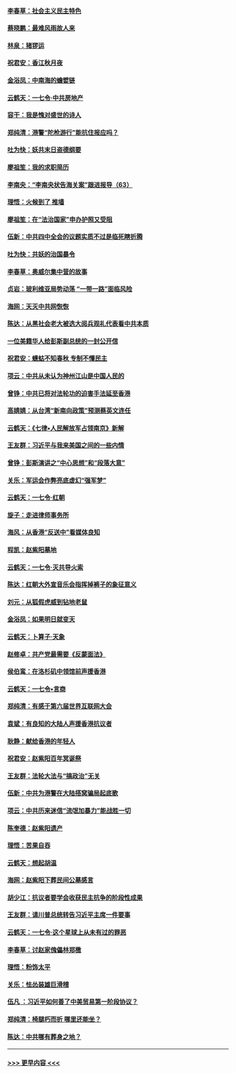 #### [李春草：社会主义民主特色](../pages/nsc993/n11634657.md?t=11052001) 
#### [蔡晓鹏：最难风雨故人来](../pages/nsc993/n11633145.md?t=11052001) 
#### [林泉：猪猡运](../pages/nsc993/n11631469.md?t=11052001) 
#### [祝君安：香江秋月夜](../pages/nsc993/n11631440.md?t=11052001) 
#### [金浴凤：中南海的蟾嬖链](../pages/nsc993/n11631290.md?t=11052001) 
#### [云鹤天：一七令·中共房地产](../pages/nsc993/n11630084.md?t=11052001) 
#### [容干：我是愧对盛世的诗人](../pages/nsc993/n11630059.md?t=11052001) 
#### [郑纯清：港警“陀枪游行”能抗住报应吗？](../pages/nsc993/n11629999.md?t=11052001) 
#### [吐为快：妖共末日盗德纲要](../pages/nsc993/n11628610.md?t=11052001) 
#### [廖祖笙：我的求职简历](../pages/nsc993/n11628492.md?t=11052001) 
#### [李南央：“李南央状告海关案”跟进报导（63）](../pages/nsc993/n11627039.md?t=11052001) 
#### [理悟：火候到了 推墙](../pages/nsc993/n11626917.md?t=11052001) 
#### [廖祖笙：在“法治国家”申办护照又受阻](../pages/nsc993/n11626500.md?t=11052001) 
#### [伍新：中共四中全会的议题实质不过是临死瞎折腾](../pages/nsc993/n11621774.md?t=11052001) 
#### [吐为快：共妖的治国暴令](../pages/nsc993/n11621401.md?t=11052001) 
#### [李春草：奥威尔集中营的故事](../pages/nsc993/n11621373.md?t=11052001) 
#### [贞岩：玻利维亚局势动荡 “一带一路”面临风险](../pages/nsc993/n11619480.md?t=11052001) 
#### [海网：天灭中共网恢恢](../pages/nsc993/n11618261.md?t=11052001) 
#### [陈达：从黑社会老大被选大阅兵观礼代表看中共本质](../pages/nsc993/n11618229.md?t=11052001) 
#### [一位美籍华人给彭斯副总统的一封公开信](../pages/nsc993/n11616906.md?t=11052001) 
#### [祝君安：蟪蛄不知春秋  专制不懂民主](../pages/nsc993/n11616882.md?t=11052001) 
#### [项云：中共从未认为神州江山是中国人民的](../pages/nsc993/n11616763.md?t=11052001) 
#### [曾铮：中共已将对法轮功的迫害手法延至香港](../pages/nsc993/n11616561.md?t=11052001) 
#### [高婧婧：从台湾“新南向政策”预测蔡英文连任](../pages/nsc993/n11616518.md?t=11052001) 
#### [云鹤天：《七律▪人民解放军占领南京》新解](../pages/nsc993/n11616490.md?t=11052001) 
#### [王友群：习近平与我来美国之间的一些内情](../pages/nsc993/n11615052.md?t=11052001) 
#### [曾铮：彭斯演讲之“中心思想”和“段落大意”](../pages/nsc993/n11615020.md?t=11052001) 
#### [关乐：军运会作弊亮底虚幻“强军梦”](../pages/nsc993/n11615008.md?t=11052001) 
#### [云鹤天：一七令‧红朝](../pages/nsc993/n11615000.md?t=11052001) 
#### [旋子：走进律师事务所](../pages/nsc993/n11614894.md?t=11052001) 
#### [海风：从香港“反送中”看媒体良知](../pages/nsc993/n11614480.md?t=11052001) 
#### [程凯：赵紫阳墓地](../pages/nsc993/n11614464.md?t=11052001) 
#### [云鹤天：一七令‧灭共导火索](../pages/nsc993/n11613471.md?t=11052001) 
#### [陈达：红朝大外宣音乐会指挥掉裤子的象征意义](../pages/nsc993/n11613456.md?t=11052001) 
#### [刘元：从狐假虎威到钻地老鼠](../pages/nsc993/n11612832.md?t=11052001) 
#### [金浴凤：如果明日就变天](../pages/nsc993/n11611135.md?t=11052001) 
#### [云鹤天：卜算子‧天象](../pages/nsc993/n11609023.md?t=11052001) 
#### [赵修卓：共产党最需要《反蒙面法》](../pages/nsc993/n11608006.md?t=11052001) 
#### [侯伯鸾：在洛杉矶中领馆前声援香港](../pages/nsc993/n11607802.md?t=11052001) 
#### [云鹤天：一七令•言商](../pages/nsc993/n11606248.md?t=11052001) 
#### [郑纯清：有感于第六届世界互联网大会](../pages/nsc993/n11604718.md?t=11052001) 
#### [袁斌：有良知的大陆人声援香港抗议者](../pages/nsc993/n11603673.md?t=11052001) 
#### [耿静：献给香港的年轻人](../pages/nsc993/n11602462.md?t=11052001) 
#### [祝君安：赵紫阳百年冥诞祭](../pages/nsc993/n11601386.md?t=11052001) 
#### [王友群：法轮大法与“搞政治”无关](../pages/nsc993/n11601658.md?t=11052001) 
#### [伍新：中共为港警在大陆搭窝骗局起底歌](../pages/nsc993/n11601536.md?t=11052001) 
#### [项云：中共历来迷信“流氓加暴力”能战胜一切](../pages/nsc993/n11601496.md?t=11052001) 
#### [陈奎德：赵紫阳遗产](../pages/nsc993/n11601444.md?t=11052001) 
#### [理悟：苦果自吞](../pages/nsc993/n11601385.md?t=11052001) 
#### [云鹤天：想起胡温](../pages/nsc993/n11600033.md?t=11052001) 
#### [海网：赵紫阳下葬民间公墓感言](../pages/nsc993/n11600021.md?t=11052001) 
#### [胡少江：抗议者要学会收获民主抗争的阶段性成果](../pages/nsc993/n11599626.md?t=11052001) 
#### [王友群：请川普总统转告习近平主席一件要事](../pages/nsc993/n11599533.md?t=11052001) 
#### [云鹤天：一七令‧这个星球上从未有过的罪恶](../pages/nsc993/n11598881.md?t=11052001) 
#### [李春草：讨赵家傀儡林郑檄](../pages/nsc993/n11598789.md?t=11052001) 
#### [理悟：粉饰太平](../pages/nsc993/n11598776.md?t=11052001) 
#### [关乐：怯怂装雄巨滑稽](../pages/nsc993/n11598767.md?t=11052001) 
#### [伍凡 ：习近平如何善了中美贸易第一阶段协议？](../pages/nsc993/n11596305.md?t=11052001) 
#### [郑纯清：椅腿朽而折 哪里还能坐？](../pages/nsc993/n11596273.md?t=11052001) 
#### [陈达：中共哪有葬身之地？](../pages/nsc993/n11596253.md?t=11052001) 

----
#### [ >>> 更早内容 <<< ](../indexes/nsc993-earlier.md)

